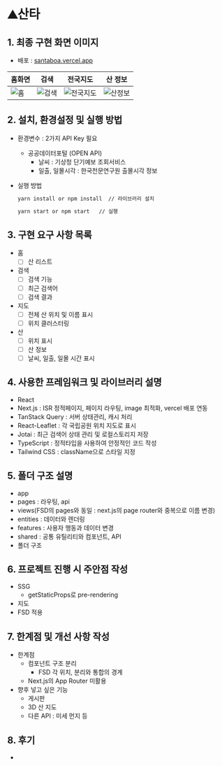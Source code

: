 # ⛰️산타

## 1. 최종 구현 화면 이미지

- 배포 : [santaboa.vercel.app](santaboa.vercel.app)
  
| 홈화면 | 검색 | 전국지도 | 산 정보 |
|----------|----------|----------|----------|
|![홈](https://github.com/user-attachments/assets/bc05f709-c4a2-435c-af90-b59be5273fcb)   | ![검색](https://github.com/user-attachments/assets/2b5aaefb-199b-4eb9-bfd6-e4ab1b8d3327)  |  ![전국지도](https://github.com/user-attachments/assets/f042e40b-e2de-4902-8de8-bc507efbb5a6)  |  ![산정보](https://github.com/user-attachments/assets/6da9de6c-ebfe-4e14-ba9c-38969bbe4a2c)  |


## 2. 설치, 환경설정 및 실행 방법

- 환경변수 : 2가지 API Key 필요
    - 공공데이터포털 (OPEN API)
        - 날씨 : 기상청 단기예보 조회서비스
        - 일출, 일몰시각 : 한국천문연구원 출몰시각 정보
- 실행 방법
    
    ```bash
    yarn install or npm install  // 라이브러리 설치
    
    yarn start or npm start   // 실행
    ```
    

## 3. 구현 요구 사항 목록

- 홈
    - [ ]  산 리스트
- 검색
    - [ ]  검색 기능
    - [ ]  최근 검색어
    - [ ]  검색 결과
- 지도
    - [ ]  전체 산 위치 및 이름 표시
    - [ ]  위치 클러스터링
- 산
    - [ ]  위치 표시
    - [ ]  산 정보
    - [ ]  날씨, 일출, 일몰 시간 표시

## 4. 사용한 프레임워크 및 라이브러리 설명

- React
- Next.js : ISR 정적페이지, 페이지 라우팅, image 최적화, vercel 배포 연동
- TanStack Query : 서버 상태관리, 캐시 처리
- React-Leaflet : 각 국립공원 위치 지도로 표시
- Jotai : 최근 검색어 상태 관리 및 로컬스토리지 저장
- TypeScript : 정적타입을 사용하여 안정적인 코드 작성
- Tailwind CSS : className으로 스타일 지정

## 5. 폴더 구조 설명

- app
- pages : 라우팅, api
- views(FSD의 pages와 동일 : next.js의 page router와 중복으로 이름 변경)
- entities : 데이터와 렌더링
- features : 사용자 행동과 데이터 변경
- shared : 공통 유틸리티와 컴포넌트, API
- 폴더 구조

## 6. 프로젝트 진행 시 주안점 작성

- SSG
    - getStaticProps로 pre-rendering
- 지도
- FSD 적용

## 7. 한계점 및 개선 사항 작성

- 한계점
    - 컴포넌트 구조 분리
        - FSD 각 위치, 분리와 통합의 경계
    - Next.js의 App Router 미활용
- 향후 넣고 싶은 기능
    - 게시판
    - 3D 산 지도
    - 다른 API : 미세 먼지 등

## 8. 후기

-

